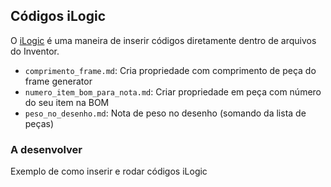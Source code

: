 ## Códigos iLogic

O [iLogic](https://knowledge.autodesk.com/pt-br/support/inventor/learn-explore/caas/CloudHelp/cloudhelp/2018/PTB/Inventor-Help/files/GUID-AB9EE660-299E-408F-BBE1-AFE44C723F59-htm.html) é uma maneira de inserir códigos diretamente dentro de arquivos do Inventor.

- `comprimento_frame.md`: Cria propriedade com comprimento de peça do frame generator
- `numero_item_bom_para_nota.md`: Criar propriedade em peça com número do seu item na BOM
- `peso_no_desenho.md`: Nota de peso no desenho (somando da lista de peças)

### A desenvolver
Exemplo de como inserir e rodar códigos iLogic
